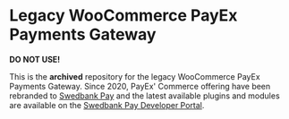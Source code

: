 # Legacy WooCommerce PayEx Payments Gateway

**DO NOT USE!**

This is the **archived** repository for the legacy WooCommerce PayEx Payments
Gateway. Since 2020, PayEx' Commerce offering have been rebranded to [Swedbank
Pay][swedbankpay] and the latest available plugins and modules are available on
the [Swedbank Pay Developer Portal][developer].

[developer]: https://developer.swedbankpay.com/modules-sdks/
[swedbankpay]: https://www.swedbankpay.com/
